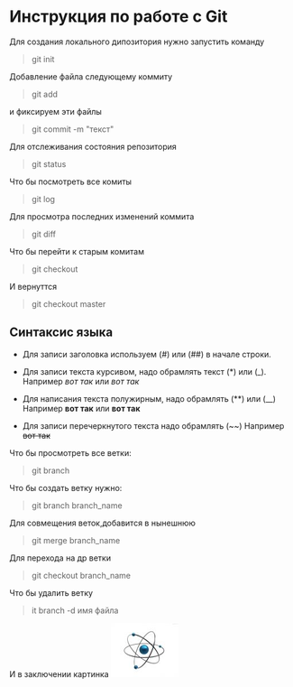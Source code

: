 # Инструкция по работе с Git

Для создания локального дипозитория нужно запустить команду
> git init

Добавление файла  следующему коммиту    
> git add

и фиксируем эти файлы
>git commit -m "текст"

Для отслеживания состояния репозитория
> git status

Что бы посмотреть все комиты
> git log

Для просмотра последних изменений коммита
> git diff

Что бы перейти к старым комитам
> git checkout

И вернуттся
>git checkout master

## Синтаксис языка

* Для записи заголовка используем (#) или (##) в начале строки.

* Для записи текста курсивом, надо обрамлять текст (*) или (_). Например *вот так* или _вот так_

* Для написания текста полужирным, надо обрамлять (**) или (__)
Например **вот так** или __вот так__

* Для записи перечеркнутого текста надо обрамлять (~~) Например
~~вот так~~

Что бы просмотреть все ветки:
> git branch

Что бы создать ветку нужно:
> git branch branch_name

 Для совмещения веток,добавится в нынешнюю
 > git merge branch_name
 
 Для перехода на др ветки
 > git checkout branch_name
 
 Что бы удалить ветку
 > it branch -d имя файла
 
И в заключении картинка
![Картинка](pic.jpg)
